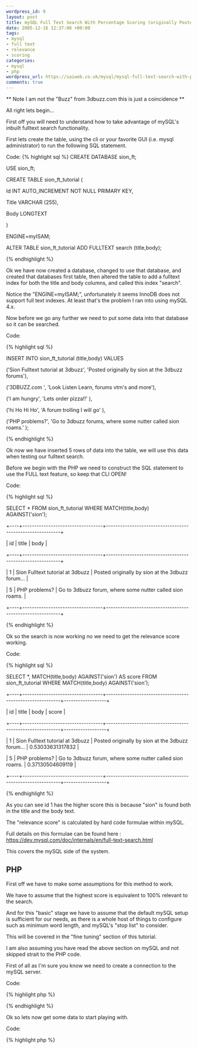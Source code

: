 ```yaml
--- 
wordpress_id: 9
layout: post
title: mySQL Full Text Search With Percentage Scoring (originally Posted on 3dbuzz.com)
date: 2005-12-16 12:37:08 +00:00
tags: 
- mysql
- full text
- relevance
- scoring
categories: 
- mysql
- php
wordpress_url: https://saiweb.co.uk/mysql/mysql-full-text-search-with-percentage-scoring
comments: true
---
```

** Note I am not the "Buzz" from 3dbuzz.com this is just a coincidence **

All right lets begin...

First off you will need to understand how to take advantage of mySQL's inbuilt fulltext search functionality.

First lets create the table, using the cli or your favorite GUI (i.e. mysql administrator) to run the following SQL statement.

Code:
{% highlight sql %}
CREATE DATABASE sion_ft;

USE sion_ft;

CREATE TABLE sion_ft_tutorial (

Id INT AUTO_INCREMENT NOT NULL PRIMARY KEY,

Title VARCHAR (255),

Body LONGTEXT

)

ENGINE=myISAM;

ALTER TABLE sion_ft_tutorial ADD FULLTEXT search (title,body);

{% endhighlight %}

Ok we have now created a database, changed to use that database, and created that databases first table, then altered the table to add a fulltext index for both the title and body columns, and called this index "search".

Notice the "ENGINE=myISAM;", unfortunately it seems InnoDB does not support full text indexes. At least that's the problem I ran into using mySQL 4.x.

Now before we go any further we need to put some data into that database so it can be searched.

Code:

{% highlight sql %}

INSERT INTO sion_ft_tutorial (title,body) VALUES

('Sion Fulltext tutorial at 3dbuzz', 'Posted originally by sion at the 3dbuzz forums'),

('3DBUZZ.com ', 'Look Listen Learn, forums vtm\'s and more'),

('I am hungry', 'Lets order pizza!!' ),

('hi Ho Hi Ho', 'A forum trolling I will go' ),

('PHP problems?', 'Go to 3dbuzz forums, where some nutter called sion roams.' );

{% endhighlight %}

Ok now we have inserted 5 rows of data into the table, we will use this data when testing our fulltext search.

Before we begin with the PHP we need to construct the SQL statement to use the FULL text feature, so keep that CLI OPEN!

Code:

{% highlight sql %}

SELECT * FROM sion_ft_tutorial WHERE MATCH(title,body) AGAINST('sion');

+----+----------------------------------+----------------------------------------------------------+

| id | title | body |

+----+----------------------------------+----------------------------------------------------------+

| 1 | Sion Fulltext tutorial at 3dbuzz | Posted originally by sion at the 3dbuzz forum… |

| 5 | PHP problems? | Go to 3dbuzz forum, where some nutter called sion roams. |

+----+----------------------------------+----------------------------------------------------------+

{% endhighlight %}

Ok so the search is now working no we need to get the relevance score working.

Code:

{% highlight sql %}

SELECT *, MATCH(title,body) AGAINST('sion') AS score FROM sion_ft_tutorial WHERE MATCH(title,body) AGAINST('sion');

+----+----------------------------------+----------------------------------------------------------+------------------+

| id | title | body | score |

+----+----------------------------------+----------------------------------------------------------+------------------+

| 1 | Sion Fulltext tutorial at 3dbuzz | Posted originally by sion at the 3dbuzz forum… | 0.53033631317832 |

| 5 | PHP problems? | Go to 3dbuzz forum, where some nutter called sion roams. | 0.37130504609119 |

+----+----------------------------------+----------------------------------------------------------+------------------+

{% endhighlight %}

As you can see id 1 has the higher score this is because "sion" is found both in the title and the body text.

The "relevance score" is calculated by hard code formulae within mySQL.

Full details on this formulae can be found here :<a href=" https://dev.mysql.com/doc/internals/en/full-text-search.html"> https://dev.mysql.com/doc/internals/en/full-text-search.html</a>

This covers the mySQL side of the system.

<h2>PHP</h2>

First off we have to make some assumptions for this method to work.

We have to assume that the highest score is equivalent to 100% relevant to the search.

And for this "basic" stage we have to assume that the default mySQL setup is sufficient for our needs, as there is a whole host of things to configure such as minimum word length, and mySQL's "stop list" to consider.

This will be covered in the "fine tuning" section of this tutorial.

I am also assuming you have read the above section on mySQL and not skipped strait to the PHP code.

First of all as I'm sure you know we need to create a connection to the mySQL server.

Code:

{% highlight php %}

<?PHP

$usr = "mysqlusr";

$pass = "mysqlpass";

$host = "localhost";

$db = "sion_ft";

$connection = mysql_connect($host,$usr,$pass);

mysql_select_db($db,$connection);

?>

{% endhighlight %}

Ok so lets now get some data to start playing with.

Code:

{% highlight php %}

<?PHP

$query = "SELECT *, MATCH(title,body) AGAINST('sion') AS score FROM sion_ft_tutorial WHERE MATCH(title,body) AGAINST('sion') ORDER BY SCORE DESC";

$result = mysql_query($query);

$row = mysql_fetch_assoc($result);

??

{% endhighlight %}

Now we have the data as mentioned above in the MYSQL section.

Remember I said we have to "assume" the highest score is 100% relevant. well lets do that and start creating relevance percentages.

Code:

{% highlight php %}

$max_score = 0;

$data = array();

do {

if($row['score'] &gt; $max_score){ $max_score = $row['score']; } //because we are ordering by score we can assume on the first run this wil be the max score.

echo $row['title']." ".@number_format(($row['score']/$max_score)*100,0)."%&lt;br&gt;n";

}while($row = mysql_fetch_assoc($result));

{% endhighlight %}

Now you should get a list that looks something like the following.

{% highlight bash %}

Sion Fulltext tutorial at 3dbuzz 100%

PHP Problems? 70%

{% endhighlight %}

Right so lets go over what we have done so far, we have used mySQL's inbuilt "relevance" calculation and assume the highest "score" to bee 100% as such we have used that score as the "denominator" for the result of the results to calculate their percentage relevance.
